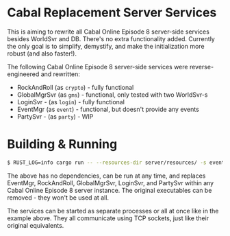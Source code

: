 # Cabal Replacement Server Services

This is aiming to rewrite all Cabal Online Episode 8 server-side services besides WorldSvr and DB. There's no extra functionality added. Currently the only goal is to simplify, demystify, and make the initialization more robust (and also faster!).

The following Cabal Online Episode 8 server-side services were reverse-engineered and rewritten:
- RockAndRoll (as `crypto`) - fully functional
- GlobalMgrSvr (as `gms`) - functional, only tested with two WorldSvr-s
- LoginSvr - (as `login`) - fully functional
- EventMgr (as `event`) - functional, but doesn't provide any events
- PartySvr - (as `party`) - WIP

# Building & Running

```bash
$ RUST_LOG=info cargo run -- --resources-dir server/resources/ -s event -s crypto -s gms -s login -s party
```

The above has no dependencies, can be run at any time, and replaces EventMgr, RockAndRoll, GlobalMgrSvr, LoginSvr, and PartySvr within any Cabal Online Episode 8 server instance. The original executables can be removed - they won't be used at all.

The services can be started as separate processes or all at once like in the example above. They all communicate using TCP sockets, just like their original equivalents.

